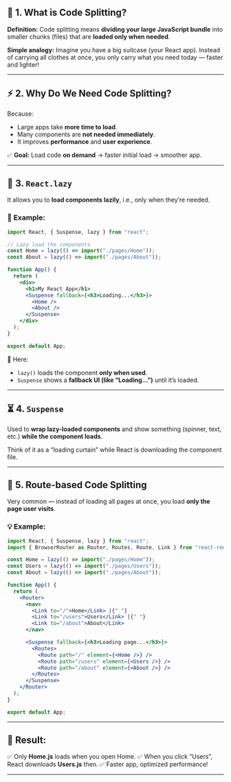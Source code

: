 ## 🧩 **1. What is Code Splitting?**

**Definition:**
Code splitting means **dividing your large JavaScript bundle** into smaller chunks (files) that are **loaded only when needed**.

**Simple analogy:**
Imagine you have a big suitcase (your React app). Instead of carrying all clothes at once, you only carry what you need today — faster and lighter!

---

## ⚡ **2. Why Do We Need Code Splitting?**

Because:

* Large apps take **more time to load**.
* Many components are **not needed immediately**.
* It improves **performance** and **user experience**.

✅ **Goal:** Load code **on demand** → faster initial load → smoother app.

---

## 🧠 **3. `React.lazy`**

It allows you to **load components lazily**, i.e., only when they’re needed.

### 🧾 Example:

```jsx
import React, { Suspense, lazy } from "react";

// Lazy load the components
const Home = lazy(() => import("./pages/Home"));
const About = lazy(() => import("./pages/About"));

function App() {
  return (
    <div>
      <h1>My React App</h1>
      <Suspense fallback={<h3>Loading...</h3>}>
        <Home />
        <About />
      </Suspense>
    </div>
  );
}

export default App;
```

🧩 Here:

* `lazy()` loads the component **only when used**.
* `Suspense` shows a **fallback UI (like “Loading...”)** until it’s loaded.

---

## ⏳ **4. `Suspense`**

Used to **wrap lazy-loaded components** and show something (spinner, text, etc.) **while the component loads**.

Think of it as a “loading curtain” while React is downloading the component file.

---

## 🧭 **5. Route-based Code Splitting**

Very common — instead of loading all pages at once, you load **only the page user visits**.

### 💡 Example:

```jsx
import React, { Suspense, lazy } from "react";
import { BrowserRouter as Router, Routes, Route, Link } from "react-router-dom";

const Home = lazy(() => import("./pages/Home"));
const Users = lazy(() => import("./pages/Users"));
const About = lazy(() => import("./pages/About"));

function App() {
  return (
    <Router>
      <nav>
        <Link to="/">Home</Link> |{" "}
        <Link to="/users">Users</Link> |{" "}
        <Link to="/about">About</Link>
      </nav>

      <Suspense fallback={<h3>Loading page...</h3>}>
        <Routes>
          <Route path="/" element={<Home />} />
          <Route path="/users" element={<Users />} />
          <Route path="/about" element={<About />} />
        </Routes>
      </Suspense>
    </Router>
  );
}

export default App;
```

---

## 🧩 **Result:**

✅ Only **Home.js** loads when you open Home.
✅ When you click “Users”, React downloads **Users.js** then.
✅ Faster app, optimized performance!

---

